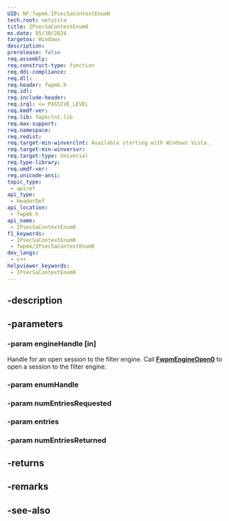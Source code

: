 ```yaml
---
UID: NF:fwpmk.IPsecSaContextEnum0
tech.root: netvista
title: IPsecSaContextEnum0
ms.date: 05/30/2024
targetos: Windows
description: 
prerelease: false
req.assembly: 
req.construct-type: function
req.ddi-compliance: 
req.dll: 
req.header: fwpmk.h
req.idl: 
req.include-header: 
req.irql: <= PASSIVE_LEVEL
req.kmdf-ver: 
req.lib: fwpkclnt.lib
req.max-support: 
req.namespace: 
req.redist: 
req.target-min-winverclnt: Available starting with Windows Vista.
req.target-min-winversvr: 
req.target-type: Universal
req.type-library: 
req.umdf-ver: 
req.unicode-ansi: 
topic_type:
 - apiref
api_type:
 - HeaderDef
api_location:
 - fwpmk.h
api_name:
 - IPsecSaContextEnum0
f1_keywords:
 - IPsecSaContextEnum0
 - fwpmk/IPsecSaContextEnum0
dev_langs:
 - c++
helpviewer_keywords:
 - IPsecSaContextEnum0
---
```


## -description

## -parameters

### -param engineHandle [in]

Handle for an open session to the filter engine. Call **[FwpmEngineOpen0](nf-fwpmk-fwpmengineopen0.md)** to open a session to the filter engine.

### -param enumHandle

### -param numEntriesRequested

### -param entries

### -param numEntriesReturned

## -returns

## -remarks

## -see-also

